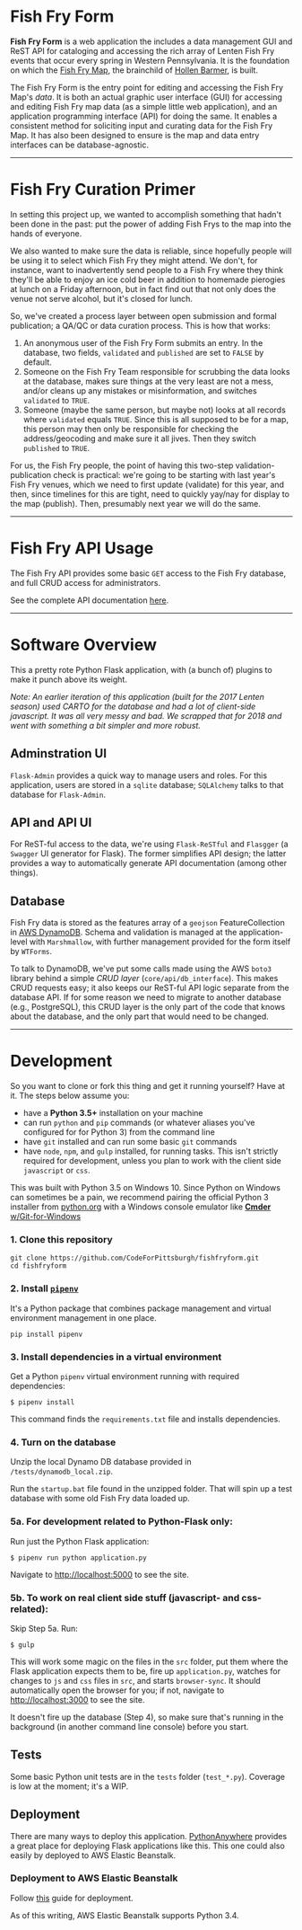 # Fish Fry Form

**Fish Fry Form** is a web application the includes a data management GUI and ReST API for cataloging and accessing the rich array of Lenten Fish Fry events that occur every spring in Western Pennsylvania. It is the foundation on which the [Fish Fry Map](https://codeforpittsburgh.github.io/fishfrymap), the brainchild of [Hollen Barmer](https://twitter.com/hollenbarmer), is built.

The Fish Fry Form is the entry point for editing and accessing the Fish Fry Map's *data*. It is both an actual graphic user interface (GUI) for accessing and editing Fish Fry map data (as a simple little web application), and an application programming interface (API) for doing the same. It enables a consistent method for soliciting input and curating data for the Fish Fry Map. It has also been designed to ensure is the map and data entry interfaces can be database-agnostic.

---

# Fish Fry Curation Primer

In setting this project up, we wanted to accomplish something that hadn't been done in the past: put the power of adding Fish Frys to the map into the hands of everyone.

We also wanted to make sure the data is reliable, since hopefully people will be using it to select which Fish Fry they might attend. We don't, for instance, want to inadvertently send people to a Fish Fry where they think they'll be able to enjoy an ice cold beer in addition to homemade pierogies at lunch on a Friday afternoon, but in fact find out that not only does the venue not serve alcohol, but it's closed for lunch.

So, we've created a process layer between open submission and formal publication; a QA/QC or data curation process. This is how that works:

1. An anonymous user of the Fish Fry Form submits an entry. In the database, two fields, `validated` and `published` are set to `FALSE` by default.
2. Someone on the Fish Fry Team responsible for scrubbing the data looks at the database, makes sure things at the very least are not a mess, and/or cleans up any mistakes or misinformation, and switches `validated` to `TRUE`.
3. Someone (maybe the same person, but maybe not) looks at all records where `validated` equals `TRUE`. Since this is all supposed to be for a map, this person may then only be responsible for checking the address/geocoding and make sure it all jives. Then they switch `published` to `TRUE`.

For us, the Fish Fry people, the point of having this two-step validation-publication check is practical: we're going to be starting with last year's Fish Fry venues, which we need to first update (validate) for this year, and then, since timelines for this are tight, need to quickly yay/nay for display to the map (publish). Then, presumably next year we will do the same.

---

# Fish Fry API Usage

The Fish Fry API provides some basic `GET` access to the Fish Fry database, and full CRUD access for administrators.

See the complete API documentation [here](https://fishfry.codeforpgh.com/apidocs).

---

# Software Overview

This a pretty rote Python Flask application, with (a bunch of) plugins to make it punch above its weight.

_Note: An earlier iteration of this application (built for the 2017 Lenten season) used CARTO for the database and had a lot of client-side javascript. It was all very messy and bad. We scrapped that for 2018 and went with something a bit simpler and more robust._

## Adminstration UI

`Flask-Admin` provides a quick way to manage users and roles. For this application, users are stored in a `sqlite` database; `SQLAlchemy` talks to that database for `Flask-Admin`.

## API and API UI

For ReST-ful access to the data, we're using `Flask-ReSTful` and `Flasgger` (a `Swagger` UI generator for Flask). The former simplifies API design; the latter provides a way to automatically generate API documentation (among other things).

## Database

Fish Fry data is stored as the features array of a `geojson` FeatureCollection in [AWS DynamoDB](https://aws.amazon.com/dynamodb/). Schema and validation is managed at the application-level with `Marshmallow`, with further management provided for the form itself by `WTForms`.

To talk to DynamoDB, we've put some calls made using the AWS `boto3` library behind a simple *CRUD layer* (`core/api/db_interface`). This makes CRUD requests easy; it also keeps our ReST-ful API logic separate from the database API. If for some reason we need to migrate to another database (e.g., PostgreSQL), this CRUD layer is the only part of the code that knows about the database, and the only part that would need to be changed.

---

# Development

So you want to clone or fork this thing and get it running yourself? Have at it. The steps below assume you:

* have a **Python 3.5+** installation on your machine
* can run `python` and `pip` commands (or whatever aliases you've configured for for Python 3) from the command line
* have `git` installed and can run some basic `git` commands
* have `node`, `npm`, and `gulp` installed, for running tasks. This isn't strictly required for development, unless you plan to work with the client side `javascript` or `css`.

This was built with Python 3.5 on Windows 10. Since Python on Windows can sometimes be a pain, we recommend pairing the official Python 3 installer from [python.org](https://www.python.org/) with a Windows console emulator like [**Cmder** w/Git-for-Windows](http://cmder.net/)

### 1. Clone this repository

```
git clone https://github.com/CodeForPittsburgh/fishfryform.git
cd fishfryform
```

### 2. Install [`pipenv`](https://docs.pipenv.org)

It's a Python package that combines package management and virtual environment management in one place.

```
pip install pipenv
```

### 3. Install dependencies in a virtual environment

Get a Python `pipenv` virtual environment running with required dependencies:

```
$ pipenv install
```

This command finds the `requirements.txt` file and installs dependencies.

### 4. Turn on the database

Unzip the local Dynamo DB database provided in `/tests/dynamodb_local.zip`.

Run the `startup.bat` file found in the unzipped folder. That will spin up a test database with some old Fish Fry data loaded up.

### 5a. For development related to Python-Flask only:

Run just the Python Flask application:

```
$ pipenv run python application.py
```

Navigate to [http://localhost:5000](http://localhost:5000) to see the site.

### 5b. To work on real client side stuff (javascript- and css- related):

Skip Step 5a. Run:

```
$ gulp
```

This will work some magic on the files in the `src` folder, put them where the Flask application expects them to be, fire up `application.py`, watches for changes to `js` and `css` files in `src`, and starts `browser-sync`. It should automatically open the browser for you; if not, navigate to [http://localhost:3000](http://localhost:3000) to see the site.

It doesn't fire up the database (Step 4), so make sure that's running in the background (in another command line console) before you start.

## Tests

Some basic Python unit tests are in the `tests` folder (`test_*.py`). Coverage is low at the moment; it's a WIP.

## Deployment

There are many ways to deploy this application. [PythonAnywhere](https://www.pythonanywhere.com/) provides a great place for deploying Flask applications like this. This one could also easily by deployed to AWS Elastic Beanstalk.

### Deployment to AWS Elastic Beanstalk

Follow [this](https://docs.aws.amazon.com/elasticbeanstalk/latest/dg/create-deploy-python-flask.html) guide for deployment.

As of this writing, AWS Elastic Beanstalk supports Python 3.4.
